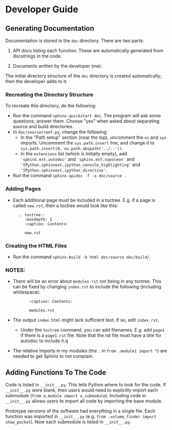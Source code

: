 # Developer Guide
## Generating Documentation
Documentation is stored in the `doc` directory.  There are two parts:

1. API docs listing each function.  These are automatically generated from docstrings in the code.

2. Documents written by the developer (me).

The initial directory structure of the `doc` directory is created automatically; then the developer adds to it.

### Recreating the Directory Structure

To recreate this directory, do the following:

* Run the command `sphinx-quickstart doc`.  The program will ask some questions; answer them.  Choose "yes" when asked about separating source and build directories.
* In `doc/source/conf.py`, change the following:
  * In the "Path setup" section (near the top), uncomment the `os` and `sys` imports.  Uncomment the `sys.path.insert` line, and change it to `sys.path.insert(0, os.path.abspath('../..'))`.
  * In the `extensions` list (which is initially empty), add `'sphinx.ext.autodoc'` and `'sphinx.ext.napoleon'` and `'IPython.sphinxext.ipython_console_highlighting'` and `'IPython.sphinxext.ipython_directive'`.
* Run the command `sphinx-apidoc -f -o doc/source .`

### Adding Pages
* Each additional page must be included in a toctree.  E.g. if a page is called `new.rst`, then a toctree would look like this:

        .. toctree::
           :maxdepth: 2
           :caption: Contents:

           new.rst


### Creating the HTML Files

* Run the command `sphinx-build -b html doc/source doc/build/`.

### NOTES:
  * There will be an error about `modules.rst` not being in any toctree.  This can be fixed by changing `index.rst` to include the following (including whitespace):



               :caption: Contents:
          
               modules.rst
               
  * The output `index.html` might lack sufficient text.  If so, edit `index.rst`.
      * Under the `toctree` command, you can add filenames.  E.g. add `page1` if there is a `page1.rst` file.  Note that the rst file must have a title for autodoc to include it.q
  * The relative imports in my modules (the `.` in `from .module1 import *`) are needed to get Sphinx to not complain.

## Adding Functions To The Code
Code is listed in `__init__.py`.  This tells Python where to look for the code.  If `__init__.py` were blank, then users would need to explicitly import each submodule (`from a_module import a_submodule`).  Including code in `__init__.py` allows users to import all code by importing the base module.

Prototype versions of the software had everything in a single file.  Each function was imported in `__init__.py` (e.g. `from .volume_finder import show_pocket`).  Now each submodule is listed in `__init__.py`.
